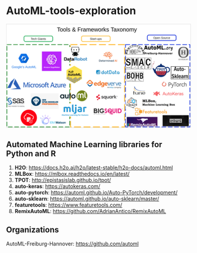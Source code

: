 # AutoML-tools-exploration

<img src="https://github.com/papaemman/AutoML-tools-exploration/blob/master/assets/AutoML-tools-and-frameworks.png" >
                                                                                                                                   
## Automated Machine Learning libraries for Python and R

1. **H2O**: https://docs.h2o.ai/h2o/latest-stable/h2o-docs/automl.html
2. **MLBox**: https://mlbox.readthedocs.io/en/latest/
3. **TPOT**: http://epistasislab.github.io/tpot/
4. **auto-keras**: https://autokeras.com/
5. **auto-pytorch**: https://automl.github.io/Auto-PyTorch/development/
6. **auto-sklearn**: https://automl.github.io/auto-sklearn/master/
7. **featuretools**: https://www.featuretools.com/
8. **RemixAutoML**: https://github.com/AdrianAntico/RemixAutoML


## Organizations

AutoML-Freiburg-Hannover: https://github.com/automl
